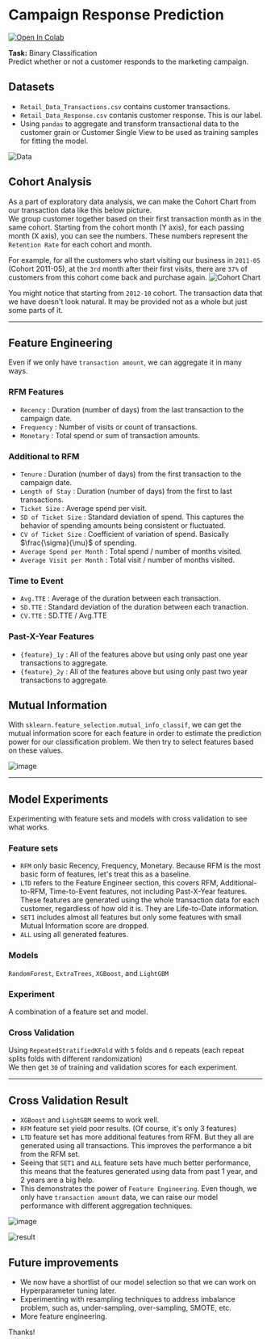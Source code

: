 # Campaign Response Prediction

[![Open In Colab](https://colab.research.google.com/assets/colab-badge.svg)](https://colab.research.google.com/github/tanatiem/campaign-response/blob/main/notebooks/campaign_response_prediction.ipynb)

**Task:** Binary Classification  
Predict whether or not a customer responds to the marketing campaign.

## Datasets
- `Retail_Data_Transactions.csv` contains customer transactions.
- `Retail_Data_Response.csv` contanis customer response. This is our label.
- Using `pandas` to aggregate and transform transactional data to the customer grain or Customer Single View to be used as training samples for fitting the model.

![Data](https://user-images.githubusercontent.com/11977931/178426327-7a235d1f-594c-4c56-a1cb-9bcde402eb64.png)

## Cohort Analysis
As a part of exploratory data analysis, we can make the Cohort Chart from our transaction data like this below picture.  
We group customer together based on their first transaction month as in the same cohort. Starting from the cohort month (Y axis), for each passing month (X axis), you can see the numbers. These numbers represent the `Retention Rate` for each cohort and month.  

For example, for all the customers who start visiting our business in `2011-05` (Cohort 2011-05), at the `3rd` month after their first visits, there are `37%` of customers from this cohort come back and purchase again.
![Cohort Chart](https://user-images.githubusercontent.com/11977931/178428530-2cbcd93e-2f11-4333-889d-1072da73bc75.png)

You might notice that starting from `2012-10` cohort. The transaction data that we have doesn't look natural. It may be provided not as a whole but just some parts of it.

---

## Feature Engineering
Even if we only have `transaction amount`, we can aggregate it in many ways.
### RFM Features
- `Recency` : Duration (number of days) from the last transaction to the campaign date.
- `Frequency` : Number of visits or count of transactions.
- `Monetary` : Total spend or sum of transaction amounts.
### Additional to RFM
- `Tenure` : Duration (number of days) from the first transaction to the campaign date.
- `Length of Stay` : Duration (number of days) from the first to last transactions.
- `Ticket Size` : Average spend per visit.
- `SD of Ticket Size` : Standard deviation of spend. This captures the behavior of spending amounts being consistent or fluctuated.
- `CV of Ticket Size` : Coefficient of variation of spend. Basically $\frac{\sigma}{\mu}$ of spending.
- `Average Spend per Month` : Total spend / number of months visited.
- `Average Visit per Month` : Total visit / number of months visited.
### Time to Event
- `Avg.TTE` : Average of the duration between each transaction.
- `SD.TTE` : Standard deviation of the duration between each tranaction.
- `CV.TTE` : SD.TTE / Avg.TTE
### Past-X-Year Features
- `{feature}_1y` : All of the features above but using only past one year transactions to aggregate.
- `{feature}_2y` : All of the features above but using only past two year transactions to aggregate.

## Mutual Information
With `sklearn.feature_selection.mutual_info_classif`, we can get the mutual information score for each feature in order to estimate the prediction power for our classification problem. We then try to select features based on these values.  

![image](https://user-images.githubusercontent.com/11977931/178439149-49d4bec4-dec3-43bf-8231-46740221a1c2.png)

---

## Model Experiments
Experimenting with feature sets and models with cross validation to see what works.
### Feature sets
- `RFM` only basic Recency, Frequency, Monetary. Because RFM is the most basic form of features, let's treat this as a baseline.
- `LTD` refers to the Feature Engineer section, this covers RFM, Additional-to-RFM, Time-to-Event features, not including Past-X-Year features. These features are generated using the whole transaction data for each customer, regardless of how old it is. They are Life-to-Date information.
- `SET1` includes almost all features but only some features with small Mutual Information score are dropped.
- `ALL` using all generated features.
### Models
`RandomForest`, `ExtraTrees`, `XGBoost`, and `LightGBM`
### Experiment
A combination of a feature set and model.
### Cross Validation
Using `RepeatedStratifiedKFold` with `5` folds and `6` repeats (each repeat splits folds with different randomization)  
We then get `30` of training and validation scores for each experiment.

---

## Cross Validation Result
- `XGBoost` and `LightGBM` seems to work well.
- `RFM` feature set yield poor results. (Of course, it's only 3 features)
- `LTD` feature set has more additional features from RFM. But they all are generated using all transactions. This improves the performance a bit from the RFM set.
- Seeing that `SET1` and `ALL` feature sets have much better performance, this means that the features generated using data from past 1 year, and 2 years are a big help.
- This demonstrates the power of `Feature Engineering`. Even though, we only have `transaction amount` data, we can raise our model performance with different aggregation techniques.

![image](https://user-images.githubusercontent.com/11977931/178443423-789f2c74-d754-42d6-80f4-7ebd7b69731a.png)

![result](https://user-images.githubusercontent.com/11977931/178422443-2f78c03b-188e-4424-b56a-fb963b529e6d.png)

## Future improvements
- We now have a shortlist of our model selection so that we can work on Hyperparameter tuning later.
- Experimenting with resampling techniques to address imbalance problem, such as, under-sampling, over-sampling, SMOTE, etc.
- More feature engineering.

Thanks!


